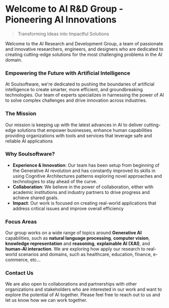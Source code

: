 # Welcome to AI R&D Group - Pioneering AI Innovations

> Transforming Ideas into Impactful Solutions

Welcome to the AI Research and Development Group, a team of passionate and innovative researchers, engineers, and designers who are dedicated to creating cutting-edge solutions for the most challenging problems in the AI domain. 

### **Empowering the Future with Artificial Intelligence**

At Soulsoftware, we're dedicated to pushing the boundaries of artificial intelligence to create smarter, more efficient, and groundbreaking technologies. Our team of experts specializes in harnessing the power of AI to solve complex challenges and drive innovation across industries.

### **The Mission**

Our mission is keeping up with the latest advances in AI to deliver cutting-edge solutions that empower businesses, enhance human capabilities providing organizations with tools and services that leverage safe and reliable AI applications

### **Why Soulsoftware?**

- **Experience & Innovation**: Our team has been setup from beginning of the Generative AI revolution  and has constantly improved its skills in using Cognitive Architectures patterns exploring novel approaches and technologies to stay ahead of the curve. 
- **Collaboration**: We believe in the power of collaboration, either with academic institutions and industry partners to drive progress and achieve shared goals. 
- **Impact**: Our work is focused on creating real-world applications that address critical issues and improve overall efficiency 

### **Focus Areas**

Our group works on a wide range of topics around **Generative AI** capabilities, such as **natural language processing**, **computer vision**, **knowledge representation** and **reasoning**, **explainable AI (XAI)**, and **human-AI interaction**. We are exploring how apply our research to real-world scenarios and domains, such as healthcare, education, finance, e-commerce, etc...


### **Contact Us**

We are also open to collaborations and partnerships with other organizations and stakeholders who are interested in our work and want to explore the potential of AI together. Please feel free to reach out to us and let us know how we can work together. 

 
<!--
### **Collaborate with Us**

Are you ready to explore the potential of AI? Whether you're a business looking for innovative solutions, a researcher interested in collaboration, or a student eager to join our team, we'd love to hear from you.

- **For Businesses:** Discover how our AI technologies can transform your operations and create competitive advantages.
- **For Researchers:** Join us in pushing the boundaries of AI research and development.
- **For Students:** Learn about internship and career opportunities to kickstart your journey in AI.
-->